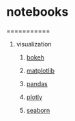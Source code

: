 # notebooks
===========

1. visualization

    1. [bokeh](http://bokeh.pydata.org/en/latest/)

    1. [matplotlib](http://matplotlib.org/)

    1. [pandas](http://pandas.pydata.org/)

    1. [plotly](https://plot.ly/)

    1. [seaborn](http://stanford.edu/~mwaskom/software/seaborn/)

